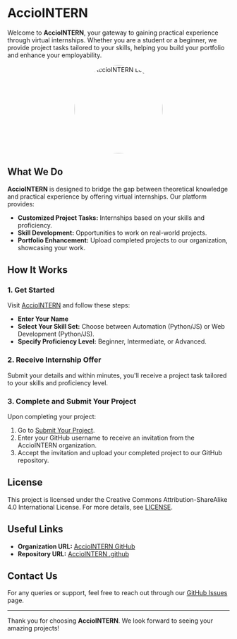# AccioINTERN

Welcome to **AccioINTERN**, your gateway to gaining practical experience through virtual internships. Whether you are a student or a beginner, we provide project tasks tailored to your skills, helping you build your portfolio and enhance your employability.


<p align="center">
  <img src="https://i.ibb.co/JkLbTj3/Accio-INTERN.png" alt="AccioINTERN Logo" width="200" height="200" style="border-radius: 50%;">
</p>

## What We Do

**AccioINTERN** is designed to bridge the gap between theoretical knowledge and practical experience by offering virtual internships. Our platform provides:

- **Customized Project Tasks:** Internships based on your skills and proficiency.
- **Skill Development:** Opportunities to work on real-world projects.
- **Portfolio Enhancement:** Upload completed projects to our organization, showcasing your work.

## How It Works

### 1. Get Started

Visit [AccioINTERN](https://traxdinosaur.github.io/AccioINTERN) and follow these steps:

- **Enter Your Name**
- **Select Your Skill Set:** Choose between Automation (Python/JS) or Web Development (Python/JS).
- **Specify Proficiency Level:** Beginner, Intermediate, or Advanced.

### 2. Receive Internship Offer

Submit your details and within minutes, you'll receive a project task tailored to your skills and proficiency level.

### 3. Complete and Submit Your Project

Upon completing your project:

1. Go to [Submit Your Project](https://s.id/AccioINTERN).
2. Enter your GitHub username to receive an invitation from the AccioINTERN organization.
3. Accept the invitation and upload your completed project to our GitHub repository.

## License

This project is licensed under the Creative Commons Attribution-ShareAlike 4.0 International License. For more details, see [LICENSE](https://github.com/AccioINTERN/.github/blob/main/LICENSE).

## Useful Links

- **Organization URL:** [AccioINTERN GitHub](https://github.com/AccioINTERN)
- **Repository URL:** [AccioINTERN .github](https://github.com/AccioINTERN/.github)

## Contact Us

For any queries or support, feel free to reach out through our [GitHub Issues](https://github.com/AccioINTERN/.github/issues) page.

---

Thank you for choosing **AccioINTERN**. We look forward to seeing your amazing projects!
